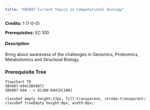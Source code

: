 ```yaml
---
title: "SBV887 Current Topics in Computational Biology"
---
```

**Credits:** 1 (1-0-0)

**Prerequisites:** EC 100

#### Description
Bring about awareness of the challenges in Genomics, Proteomics, Metabolomics and Structural Biology.

### Prerequisite Tree

```mermaid
flowchart TD
SBV887-694[SBV887]
SBV887-694 --> EC100-694[EC100]

classDef empty height:17px, fill:transparent, stroke:transparent;
classDef trueEmpty height:0px, width:0px;
```